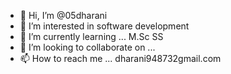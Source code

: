 - 👋 Hi, I’m @05dharani
- 👀 I’m interested in software development
- 🌱 I’m currently learning ... M.Sc SS
- 💞️ I’m looking to collaborate on ... 
- 📫 How to reach me ... dharani948732gmail.com



